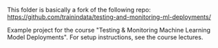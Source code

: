 This folder is basically a fork of the following repo: https://github.com/trainindata/testing-and-monitoring-ml-deployments/

Example project for the course "Testing & Monitoring Machine Learning Model Deployments". For setup instructions, see the course lectures.
